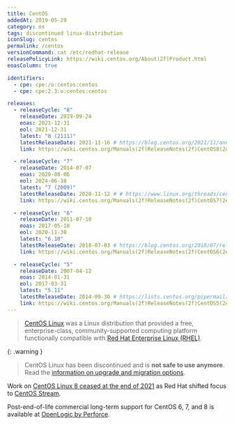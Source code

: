 ```yaml
---
title: CentOS
addedAt: 2019-05-29
category: os
tags: discontinued linux-distribution
iconSlug: centos
permalink: /centos
versionCommand: cat /etc/redhat-release
releasePolicyLink: https://wiki.centos.org/About(2f)Product.html
eoasColumn: true

identifiers:
  - cpe: cpe:/o:centos:centos
  - cpe: cpe:2.3:o:centos:centos

releases:
  - releaseCycle: "8"
    releaseDate: 2019-09-24
    eoas: 2021-12-31
    eol: 2021-12-31
    latest: "8 (2111)"
    latestReleaseDate: 2021-11-16 # https://blog.centos.org/2021/11/announcing-the-latest-release-of-centos-linux-8-2111/
    link: https://wiki.centos.org/Manuals(2f)ReleaseNotes(2f)CentOS8(2e)2111.html

  - releaseCycle: "7"
    releaseDate: 2014-07-07
    eoas: 2020-08-06
    eol: 2024-06-30
    latest: "7 (2009)"
    latestReleaseDate: 2020-11-12 # # https://www.linux.org/threads/centos-announce-release-for-centos-linux-7-2009-on-the-x86_64-architecture.31534/
    link: https://wiki.centos.org/Manuals(2f)ReleaseNotes(2f)CentOS7(2e)2009.html

  - releaseCycle: "6"
    releaseDate: 2011-07-10
    eoas: 2017-05-10
    eol: 2020-11-30
    latest: "6.10"
    latestReleaseDate: 2018-07-03 # https://blog.centos.org/2018/07/release-for-centos-linux-6-10-i386-and-x86_64/
    link: https://wiki.centos.org/Manuals(2f)ReleaseNotes(2f)CentOS6(2e)10.html

  - releaseCycle: "5"
    releaseDate: 2007-04-12
    eoas: 2014-01-31
    eol: 2017-03-31
    latest: "5.11"
    latestReleaseDate: 2014-09-30 # https://lists.centos.org/pipermail/centos-announce/2014-September/020601.html
    link: https://wiki.centos.org/Manuals(2f)ReleaseNotes(2f)CentOS5(2e)11.html
---
```


> [CentOS Linux](https://centos.org/centos-linux/) was a Linux distribution that provided a free,
> enterprise-class, community-supported computing platform functionally compatible with
> [Red Hat Enterprise Linux (RHEL)](/rhel).

{: .warning }

> CentOS Linux has been discontinued and is **not safe to use anymore**. Read the [information on
> upgrade and migration options](https://blog.centos.org/2023/04/end-dates-are-coming-for-centos-stream-8-and-centos-linux-7/).

Work on [CentOS Linux 8 ceased at the end of 2021](https://blog.centos.org/2020/12/future-is-centos-stream/)
as Red Hat shifted focus to [CentOS Stream](/centos-stream).

Post-end-of-life commercial long-term support for CentOS 6, 7, and 8 is available at [OpenLogic by
Perforce](https://www.openlogic.com/solutions/enterprise-linux-support/centos).
